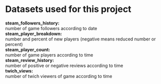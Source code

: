 # Datasets used for this project
**steam_followers_history:**
<br>
number of game followers according to date <br>
**steam_player_breakdown:**
<br>
number and percent of new players (negative means reduced number or percent) <br>
**steam_player_count:**
<br>
number of game players according to time <br>
**steam_review_history:**
<br>
number of positive or negative reviews according to time <br>
**twich_views:**
<br>
number of twich viewers of game according to time
<br>
